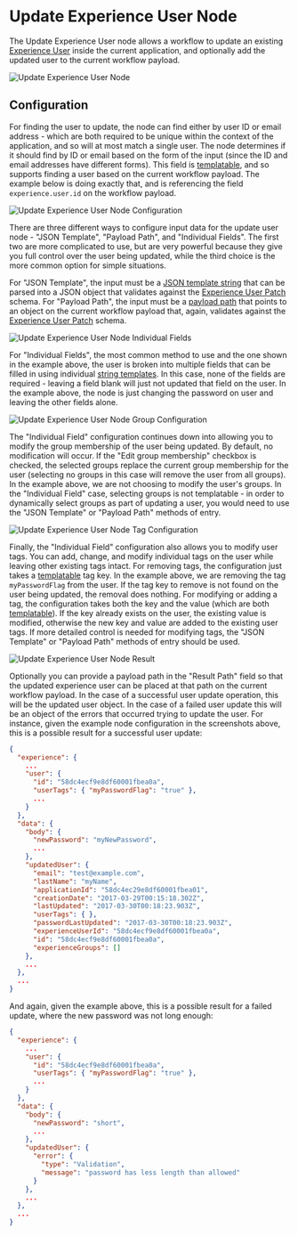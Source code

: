 # Update Experience User Node

The Update Experience User node allows a workflow to update an existing [Experience User](/experiences/users/) inside the current application, and optionally add the updated user to the current workflow payload.

![Update Experience User Node](/images/workflows/experience/update-user-node.png "Update Experience User Node")

## Configuration

For finding the user to update, the node can find either by user ID or email address - which are both required to be unique within the context of the application, and so will at most match a single user. The node determines if it should find by ID or email based on the form of the input (since the ID and email addresses have different forms). This field is [templatable](/workflows/accessing-payload-data/#string-templates), and so supports finding a user based on the current workflow payload. The example below is doing exactly that, and is referencing the field `experience.user.id` on the workflow payload.

![Update Experience User Node Configuration](/images/workflows/experience/update-user-node-config.png "Update Experience User Node Configuration")

There are three different ways to configure input data for the update user node - "JSON Template", "Payload Path", and "Individual Fields". The first two are more complicated to use, but are very powerful because they give you full control over the user being updated, while the third choice is the more common option for simple situations.

For "JSON Template", the input must be a [JSON template string](/workflows/accessing-payload-data/#json-templates) that can be parsed into a JSON object that validates against the [Experience User Patch](/rest-api/schemas/#experience-user-patch) schema. For "Payload Path", the input must be a [payload path](/workflows/accessing-payload-data/#payload-paths) that points to an object on the current workflow payload that, again, validates against the [Experience User Patch](/rest-api/schemas/#experience-user-patch) schema.

![Update Experience User Node Individual Fields](/images/workflows/experience/update-user-node-individual-fields.png "Update Experience User Node Individual Fields")

For "Individual Fields", the most common method to use and the one shown in the example above, the user is broken into multiple fields that can be filled in using individual [string templates](/workflows/accessing-payload-data/#string-templates). In this case, none of the fields are required - leaving a field blank will just not updated that field on the user. In the example above, the node is just changing the password on user and leaving the other fields alone.

![Update Experience User Node Group Configuration](/images/workflows/experience/update-user-node-group-config.png "Update Experience User Node Group Configuration")

The "Individual Field" configuration continues down into allowing you to modify the group membership of the user being updated. By default, no modification will occur. If the "Edit group membership" checkbox is checked, the selected groups replace the current group membership for the user (selecting no groups in this case will remove the user from all groups). In the example above, we are not choosing to modify the user's groups. In the "Individual Field" case, selecting groups is not templatable - in order to dynamically select groups as part of updating a user, you would need to use the "JSON Template" or "Payload Path" methods of entry.

![Update Experience User Node Tag Configuration](/images/workflows/experience/update-user-node-tag-config.png "Update Experience User Node Tag Configuration")

Finally, the "Individual Field" configuration also allows you to modify user tags. You can add, change, and modify individual tags on the user while leaving other existing tags intact. For removing tags, the configuration just takes a [templatable](/workflows/accessing-payload-data/#string-templates) tag key. In the example above, we are removing the tag `myPasswordFlag` from the user. If the tag key to remove is not found on the user being updated, the removal does nothing. For modifying or adding a tag, the configuration takes both the key and the value (which are both [templatable](/workflows/accessing-payload-data/#string-templates)). If the key already exists on the user, the existing value is modified, otherwise the new key and value are added to the existing user tags. If more detailed control is needed for modifying tags, the "JSON Template" or "Payload Path" methods of entry should be used.

![Update Experience User Node Result](/images/workflows/experience/update-user-node-result.png "Update Experience User Node Result")

Optionally you can provide a payload path in the "Result Path" field so that the updated experience user can be placed at that path on the current workflow payload. In the case of a successful user update operation, this will be the updated user object. In the case of a failed user update this will be an object of the errors that occurred trying to update the user. For instance, given the example node configuration in the screenshots above, this is a possible result for a successful user update:

```json
{
  "experience": {
    ...
    "user": {
      "id": "58dc4ecf9e8df60001fbea0a",
      "userTags": { "myPasswordFlag": "true" },
      ...
    }
  },
  "data": {
    "body": {
      "newPassword": "myNewPassword",
      ...
    },
    "updatedUser": {
      "email": "test@example.com",
      "lastName": "myName",
      "applicationId": "58dc4ec29e8df60001fbea01",
      "creationDate": "2017-03-29T00:15:18.302Z",
      "lastUpdated": "2017-03-30T00:18:23.903Z",
      "userTags": { },
      "passwordLastUpdated": "2017-03-30T00:18:23.903Z",
      "experienceUserId": "58dc4ecf9e8df60001fbea0a",
      "id": "58dc4ecf9e8df60001fbea0a",
      "experienceGroups": []
    },
    ...
  },
  ...
}
```

And again, given the example above, this is a possible result for a failed update, where the new password was not long enough:

```json
{
  "experience": {
    ...
    "user": {
      "id": "58dc4ecf9e8df60001fbea0a",
      "userTags": { "myPasswordFlag": "true" },
      ...
    }
  },
  "data": {
    "body": {
      "newPassword": "short",
      ...
    },
    "updatedUser": {
      "error": {
        "type": "Validation",
        "message": "password has less length than allowed"
      }
    },
    ...
  },
  ...
}
```